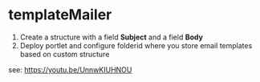 # templateMailer

1. Create a structure with a field **Subject** and a field **Body**
2. Deploy portlet and configure folderid where you store email templates based on custom structure

see: https://youtu.be/UnnwKIUHNOU
